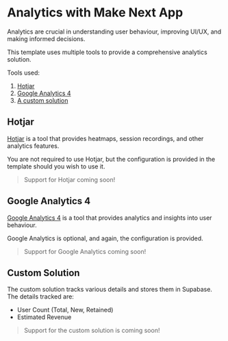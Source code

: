 # Analytics with Make Next App

Analytics are crucial in understanding user behaviour, improving UI/UX, and making informed decisions.

This template uses multiple tools to provide a comprehensive analytics solution.

Tools used:

1. [Hotjar](#hotjar)
2. [Google Analytics 4](#google-analytics-4)
3. [A custom solution](#custom-solution)

## Hotjar

[Hotjar](https://www.hotjar.com/) is a tool that provides heatmaps, session recordings, and other analytics features.

You are not required to use Hotjar, but the configuration is provided in the template should you wish to use it.

> Support for Hotjar coming soon!

## Google Analytics 4

[Google Analytics 4](https://marketingplatform.google.com/intl/en_uk/about/analytics/) is a tool that provides analytics and insights into user behaviour.

Google Analytics is optional, and again, the configuration is provided.

> Support for Google Analytics coming soon!

## Custom Solution

The custom solution tracks various details and stores them in Supabase. The details tracked are:

- User Count (Total, New, Retained)
- Estimated Revenue

> Support for the custom solution is coming soon!